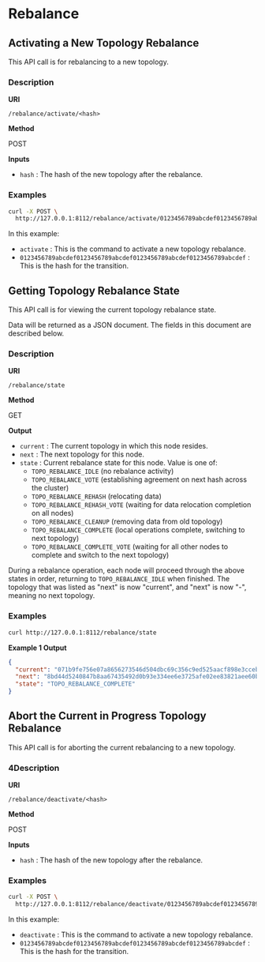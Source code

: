 # Rebalance

## Activating a New Topology Rebalance[​](https://docs.circonus.com/irondb/api/rebalance#activating-a-new-topology-rebalance) <a href="#activating-a-new-topology-rebalance" id="activating-a-new-topology-rebalance"></a>

This API call is for rebalancing to a new topology.

### Description[​](https://docs.circonus.com/irondb/api/rebalance#description) <a href="#description" id="description"></a>

**URI**[**​**](https://docs.circonus.com/irondb/api/rebalance#uri)

`/rebalance/activate/<hash>`

**Method**[**​**](https://docs.circonus.com/irondb/api/rebalance#method)

POST

**Inputs**[**​**](https://docs.circonus.com/irondb/api/rebalance#inputs)

* `hash` : The hash of the new topology after the rebalance.

### Examples[​](https://docs.circonus.com/irondb/api/rebalance#examples) <a href="#examples" id="examples"></a>

```sh
curl -X POST \
  http://127.0.0.1:8112/rebalance/activate/0123456789abcdef0123456789abcdef0123456789abcdef0123456789abcdef
```

In this example:

* `activate` : This is the command to activate a new topology rebalance.
* `0123456789abcdef0123456789abcdef0123456789abcdef0123456789abcdef` : This is the hash for the transition.

## Getting Topology Rebalance State[​](https://docs.circonus.com/irondb/api/rebalance#getting-topology-rebalance-state) <a href="#getting-topology-rebalance-state" id="getting-topology-rebalance-state"></a>

This API call is for viewing the current topology rebalance state.

Data will be returned as a JSON document. The fields in this document are described below.

### Description[​](https://docs.circonus.com/irondb/api/rebalance#description-1) <a href="#description-1" id="description-1"></a>

**URI**[**​**](https://docs.circonus.com/irondb/api/rebalance#uri-1)

`/rebalance/state`

**Method**[**​**](https://docs.circonus.com/irondb/api/rebalance#method-1)

GET

**Output**[**​**](https://docs.circonus.com/irondb/api/rebalance#output)

* `current` : The current topology in which this node resides.
* `next` : The next topology for this node.
* `state` : Current rebalance state for this node. Value is one of:
  * `TOPO_REBALANCE_IDLE` (no rebalance activity)
  * `TOPO_REBALANCE_VOTE` (establishing agreement on next hash across the cluster)
  * `TOPO_REBALANCE_REHASH` (relocating data)
  * `TOPO_REBALANCE_REHASH_VOTE` (waiting for data relocation completion on all nodes)
  * `TOPO_REBALANCE_CLEANUP` (removing data from old topology)
  * `TOPO_REBALANCE_COMPLETE` (local operations complete, switching to next topology)
  * `TOPO_REBALANCE_COMPLETE_VOTE` (waiting for all other nodes to complete and switch to the next topology)

During a rebalance operation, each node will proceed through the above states in order, returning to `TOPO_REBALANCE_IDLE` when finished. The topology that was listed as "next" is now "current", and "next" is now "-", meaning no next topology.

### Examples[​](https://docs.circonus.com/irondb/api/rebalance#examples-1) <a href="#examples-1" id="examples-1"></a>

```sh
curl http://127.0.0.1:8112/rebalance/state
```

**Example 1 Output**[**​**](https://docs.circonus.com/irondb/api/rebalance#example-1-output)

```json
{
  "current": "071b9fe756e07a8656273546d504dbc69c356c9ed525aacf898e3cceb3778755",
  "next": "8bd44d5240847b8aa67435492d0b93e334ee6e3725afe02ee83821aee60b803f",
  "state": "TOPO_REBALANCE_COMPLETE"
}
```

## Abort the Current in Progress Topology Rebalance[​](https://docs.circonus.com/irondb/api/rebalance#abort-the-current-in-progress-topology-rebalance) <a href="#abort-the-current-in-progress-topology-rebalance" id="abort-the-current-in-progress-topology-rebalance"></a>

This API call is for aborting the current rebalancing to a new topology.

### 4Description[​](https://docs.circonus.com/irondb/api/rebalance#description-2) <a href="#description-2" id="description-2"></a>

**URI**[**​**](https://docs.circonus.com/irondb/api/rebalance#uri-2)

`/rebalance/deactivate/<hash>`

**Method**[**​**](https://docs.circonus.com/irondb/api/rebalance#method-2)

POST

**Inputs**[**​**](https://docs.circonus.com/irondb/api/rebalance#inputs-1)

* `hash` : The hash of the new topology after the rebalance.

### Examples[​](https://docs.circonus.com/irondb/api/rebalance#examples-2) <a href="#examples-2" id="examples-2"></a>

```sh
curl -X POST \
  http://127.0.0.1:8112/rebalance/deactivate/0123456789abcdef0123456789abcdef0123456789abcdef0123456789abcdef
```

In this example:

* `deactivate` : This is the command to activate a new topology rebalance.
* `0123456789abcdef0123456789abcdef0123456789abcdef0123456789abcdef` : This is the hash for the transition.
